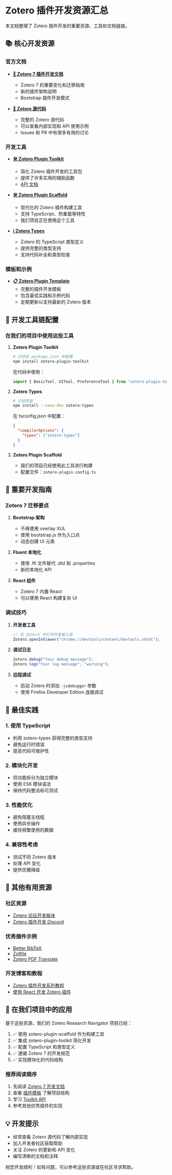 # Zotero 插件开发资源汇总

本文档整理了 Zotero 插件开发的重要资源、工具和文档链接。

## 📚 核心开发资源

### 官方文档
- **[📖 Zotero 7 插件开发文档](https://www.zotero.org/support/dev/zotero_7_for_developers)**
  - Zotero 7 的重要变化和迁移指南
  - 新的插件架构说明
  - Bootstrap 插件开发模式

- **[📜 Zotero 源代码](https://github.com/zotero/zotero)**
  - 完整的 Zotero 源代码
  - 可以查看内部实现和 API 使用示例
  - Issues 和 PR 中有很多有用的讨论

### 开发工具

- **[🛠️ Zotero Plugin Toolkit](https://github.com/windingwind/zotero-plugin-toolkit)**
  - 简化 Zotero 插件开发的工具包
  - 提供了许多实用的辅助函数
  - [API 文档](https://github.com/windingwind/zotero-plugin-toolkit/blob/master/docs/zotero-plugin-toolkit.md)

- **[🛠️ Zotero Plugin Scaffold](https://github.com/northword/zotero-plugin-scaffold)**
  - 现代化的 Zotero 插件构建工具
  - 支持 TypeScript、热重载等特性
  - 我们项目正在使用这个工具

- **[ℹ️ Zotero Types](https://github.com/windingwind/zotero-types)**
  - Zotero 的 TypeScript 类型定义
  - 提供完整的类型支持
  - 支持代码补全和类型检查

### 模板和示例

- **[📋 Zotero Plugin Template](https://github.com/windingwind/zotero-plugin-template)**
  - 完整的插件开发模板
  - 包含最佳实践和示例代码
  - 定期更新以支持最新的 Zotero 版本

## 🔧 开发工具链配置

### 在我们的项目中使用这些工具

1. **Zotero Plugin Toolkit**
   ```bash
   # 已经在 package.json 中配置
   npm install zotero-plugin-toolkit
   ```
   
   在代码中使用：
   ```typescript
   import { BasicTool, UITool, PreferenceTool } from "zotero-plugin-toolkit";
   ```

2. **Zotero Types**
   ```bash
   # 已经安装
   npm install --save-dev zotero-types
   ```
   
   在 tsconfig.json 中配置：
   ```json
   {
     "compilerOptions": {
       "types": ["zotero-types"]
     }
   }
   ```

3. **Zotero Plugin Scaffold**
   - 我们的项目已经使用此工具进行构建
   - 配置文件：`zotero-plugin.config.ts`

## 📖 重要开发指南

### Zotero 7 迁移要点

1. **Bootstrap 架构**
   - 不再使用 overlay XUL
   - 使用 bootstrap.js 作为入口点
   - 动态创建 UI 元素

2. **Fluent 本地化**
   - 使用 .ftl 文件替代 .dtd 和 .properties
   - 新的本地化 API

3. **React 组件**
   - Zotero 7 内置 React
   - 可以使用 React 构建复杂 UI

### 调试技巧

1. **开发者工具**
   ```javascript
   // 在 Zotero 中打开开发者工具
   Zotero.openInViewer("chrome://devtools/content/devtools.xhtml");
   ```

2. **调试日志**
   ```javascript
   Zotero.debug("Your debug message");
   Zotero.log("Your log message", "warning");
   ```

3. **远程调试**
   - 启动 Zotero 时添加 `-jsdebugger` 参数
   - 使用 Firefox Developer Edition 连接调试

## 🚀 最佳实践

### 1. 使用 TypeScript
- 利用 zotero-types 获得完整的类型支持
- 避免运行时错误
- 提高代码可维护性

### 2. 模块化开发
- 将功能拆分为独立模块
- 使用 ES6 模块语法
- 保持代码整洁和可测试

### 3. 性能优化
- 避免阻塞主线程
- 使用异步操作
- 缓存频繁使用的数据

### 4. 兼容性考虑
- 测试不同 Zotero 版本
- 处理 API 变化
- 提供优雅降级

## 🔗 其他有用资源

### 社区资源
- [Zotero 论坛开发板块](https://forums.zotero.org/categories/dev)
- [Zotero 插件开发 Discord](https://discord.gg/zotero)

### 优秀插件示例
- [Better BibTeX](https://github.com/retorquere/zotero-better-bibtex)
- [Zotfile](https://github.com/jlegewie/zotfile)
- [Zotero PDF Translate](https://github.com/windingwind/zotero-pdf-translate)

### 开发博客和教程
- [Zotero 插件开发系列教程](https://zotero.yuque.com/books/share/8d230829-6004-4934-b4c6-685a7001bfa0)
- [使用 React 开发 Zotero 插件](https://github.com/windingwind/zotero-plugin-template/discussions/34)

## 📝 在我们项目中的应用

基于这些资源，我们的 Zotero Research Navigator 项目已经：

1. ✅ 使用 zotero-plugin-scaffold 作为构建工具
2. ✅ 集成 zotero-plugin-toolkit 简化开发
3. ✅ 配置 TypeScript 和类型定义
4. ✅ 遵循 Zotero 7 的开发规范
5. ✅ 实现模块化的代码结构

### 推荐阅读顺序

1. 先阅读 [Zotero 7 开发文档](https://www.zotero.org/support/dev/zotero_7_for_developers)
2. 查看 [插件模板](https://github.com/windingwind/zotero-plugin-template) 了解项目结构
3. 学习 [Toolkit API](https://github.com/windingwind/zotero-plugin-toolkit/blob/master/docs/zotero-plugin-toolkit.md)
4. 参考其他优秀插件的实现

## 💡 开发提示

- 经常查看 Zotero 源代码了解内部实现
- 加入开发者社区获取帮助
- 关注 Zotero 的更新和 API 变化
- 编写清晰的文档和注释

祝您开发顺利！如有问题，可以参考这些资源或在社区寻求帮助。